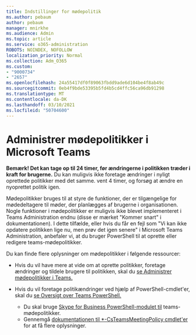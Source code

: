 ```yaml
---
title: Indstillinger for mødepolitik
ms.author: pebaum
author: pebaum
manager: mnirkhe
ms.audience: Admin
ms.topic: article
ms.service: o365-administration
ROBOTS: NOINDEX, NOFOLLOW
localization_priority: Normal
ms.collection: Adm_O365
ms.custom:
- "9000734"
- "2657"
ms.openlocfilehash: 24a55417df0f89063fbdd9ade6d104be4f8ab49c
ms.sourcegitcommit: 0eb4f9bde53395b5fd4b5cd4ffc56ca96db91298
ms.translationtype: MT
ms.contentlocale: da-DK
ms.lasthandoff: 03/10/2021
ms.locfileid: "50704600"
---
```

# <a name="manage-meeting-policies-in-microsoft-teams"></a>Administrer mødepolitikker i Microsoft Teams

**Bemærk! Det kan tage op til 24 timer, før ændringerne i politikken træder i kraft for brugerne.** Du kan muligvis ikke foretage ændringer i nyligt oprettede politikker med det samme. vent 4 timer, og forsøg at ændre en nyoprettet politik igen.

Mødepolitikker bruges til at styre de funktioner, der er tilgængelige for mødedeltagere til møder, der planlægges af brugerne i organisationen. Nogle funktioner i mødepolitikker er muligvis ikke blevet implementeret i Teams Administration endnu (disse er mærket "Kommer snart" i dokumentationen). I dette tilfælde, eller hvis du får en fejl som "Vi kan ikke opdatere politikken lige nu, men prøv det igen senere" i Microsoft Teams Administration, anbefaler vi, at du bruger PowerShell til at oprette eller redigere teams-mødepolitikker. 

Du kan finde flere oplysninger om mødepolitikker i følgende ressourcer:

- Hvis du vil have mere at vide om at oprette politikker, foretage ændringer og tildele brugere til politikken, skal du [se Administrer mødepolitikker i Teams.](https://docs.microsoft.com/microsoftteams/meeting-policies-in-teams)

- Hvis du vil foretage politikændringer ved hjælp af PowerShell-cmdlet'er, skal du [se Oversigt over Teams PowerShell.](https://docs.microsoft.com/microsoftteams/teams-powershell-overview) 
    - Du skal bruge [Skype for Business PowerShell-modulet til](https://docs.microsoft.com/skypeforbusiness/set-up-your-computer-for-windows-powershell/download-and-install-the-skype-for-business-online-connector) teams-mødepolitikker. 
    - Gennemgå [dokumentationen til *-CsTeamsMeetingPolicy cmdlet'er](https://docs.microsoft.com/search/?search=CsTeamsMeetingPolicy&view=skype-ps) for at få flere oplysninger.

